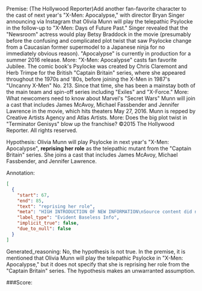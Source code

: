 
Premise:
(The Hollywood Reporter)Add another fan-favorite character to the cast of next year's "X-Men: Apocalypse," with director Bryan Singer announcing via Instagram that Olivia Munn will play the telepathic Psylocke in the follow-up to "X-Men: Days of Future Past." Singer revealed that the "Newsroom" actress would play Betsy Braddock in the movie (presumably before the confusing and complicated plot twist that saw Psylocke change from a Caucasian former supermodel to a Japanese ninja for no immediately obvious reason). "Apocalypse" is currently in production for a summer 2016 release. More: "X-Men: Apocalypse" casts fan favorite Jubilee. The comic book's Psylocke was created by Chris Claremont and Herb Trimpe for the British "Captain Britain" series, where she appeared throughout the 1970s and '80s, before joining the X-Men in 1987's "Uncanny X-Men" No. 213. Since that time, she has been a mainstay both of the main team and spin-off series including "Exiles" and "X-Force." More: What newcomers need to know about Marvel's "Secret Wars" Munn will join a cast that includes James McAvoy, Michael Fassbender and Jennifer Lawrence in the movie, which hits theaters May 27, 2016. Munn is repped by Creative Artists Agency and Atlas Artists. More: Does the big plot twist in "Terminator Genisys" blow up the franchise? ©2015 The Hollywood Reporter. All rights reserved.


Hypothesis:
Olivia Munn will play Psylocke in next year's "X-Men: Apocalypse", **reprising her role** as the telepathic mutant from the "Captain Britain" series. She joins a cast that includes James McAvoy, Michael Fassbender, and Jennifer Lawrence.

Annotation:
```json
[
  {
    "start": 67,
    "end": 85,
    "text": "reprising her role",
    "meta": "HIGH INTRODUCTION OF NEW INFORMATION\nSource content did not mentioned that Munn is reprising her role, only that she will play the telepathic Psylocke, and will join the original cast.",
    "label_type": "Evident Baseless Info",
    "implicit_true": false,
    "due_to_null": false
  }
]
```

Generated_reasoning:
No, the hypothesis is not true. In the premise, it is mentioned that Olivia Munn will play the telepathic Psylocke in "X-Men: Apocalypse," but it does not specify that she is reprising her role from the "Captain Britain" series. The hypothesis makes an unwarranted assumption.

###Score:

